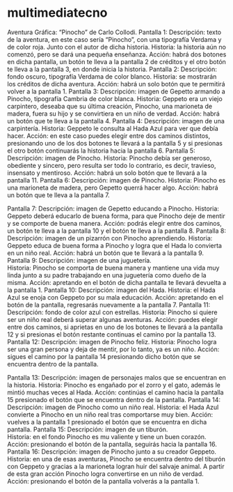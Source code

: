 # multimediatecno 
Aventura Gráfica: “Pinocho” de Carlo Collodi.
Pantalla 1:
Descripción: texto de la aventura, en este caso sería “Pinocho”, con una tipografía Verdama y de color roja. Junto con el autor de dicha historia. 
Historia: la historia aún no comenzó, pero se dará una pequeña enseñanza.
Acción: habrá dos botones en dicha pantalla, un botón te lleva a la pantalla 2 de créditos y el otro botón te lleva a la pantalla 3, en donde inicia la historia. 
Pantalla 2: 
Descripción: fondo oscuro, tipografía Verdama de color blanco.
Historia: se mostrarán los créditos de dicha aventura. 
Acción: habrá un solo botón que te permitirá volver a la pantalla 1. 
Pantalla 3: 
Descripción: imagen de Gepetto armando a Pinocho, tipografía Cambria de color blanca. 
Historia: Geppeto era un viejo carpintero, deseaba que su última creación, Pinocho, una marioneta de madera, fuera su hijo y se convirtiera en un niño de verdad. 
Acción: habrá un botón que te lleva a la pantalla 4.
Pantalla 4: 
Descripción: imagen de una carpintería. 
Historia: Geppeto le consulta al Hada Azul para ver que debía hacer. 
Acción: en este caso puedes elegir entre dos caminos distintos, presionando uno de los dos botones te llevará a la pantalla 5 y si presionas el otro botón continuarás la historia hacia la pantalla 6.
Pantalla 5:
Descripción: imagen de Pinocho. 
Historia: Pinocho debía ser generoso, obediente y sincero, pero resulta ser todo lo contrario, es decir, travieso, insensato y mentiroso. 
Acción: habrá un solo botón que te llevará a la pantalla 11. 
Pantalla 6: 
Descripción: imagen de Pinocho. 
Historia: Pinocho es una marioneta de madera, pero Gepetto querrá hacer algo. 
Acción: habrá un botón que te lleva a la pantalla 7. 



Pantalla 7: 
Descripción: imagen de Gepetto educando a Pinocho. 
Historia: Geppeto deberá educarlo de buena forma, para que Pinocho deje de mentir y se comporte de buena manera. 
Acción: podrás elegir entre dos caminos, un botón te lleva a la pantalla 10 y el botón te lleva a la pantalla 8. 
Pantalla 8: 
Descripción: imagen de un pizarrón con Pinocho aprendiendo.
Historia: Geppeto educa de buena forma a Pinocho y logra que el Hada lo convierta en un niño real. 
Acción: habrá un botón que te llevará a la pantalla 9. 
Pantalla 9:
Descripción: imagen de una juguetería.  
Historia: Pinocho se comporta de buena manera y mantiene una vida muy linda junto a su padre trabajando en una juguetería como dueño de la misma. 
Acción: apretando en el botón de dicha pantalla te llevará devuelta a la pantalla 1. 
Pantalla 10: 
Descripción: imagen del Hada.
Historia: el Hada Azul se enoja con Geppeto por su mala educación. 
Acción: apretando en el botón de la pantalla, regresarás nuevamente a la pantalla 7. 
Pantalla 11:
Descripción: fondo de color azul con estrellas.
Historia: Pinocho si quiere ser un niño real deberá superar algunas aventuras. 
Acción: puedes elegir entre dos caminos, si aprietas en uno de los botones te llevará a la pantalla 12 y si presionas el botón restante continuas el camino por la pantalla 13. 
Pantalla 12: 
Descripción: imagen de Pinocho feliz. 
Historia: Pinocho logra ser una gran persona y deja de mentir, por lo tanto, ya es un niño. 
Acción: sigues el camino por la pantalla 14 presionando dicho botón que se encuentra dentro de la pantalla. 




Pantalla 13: 
Descripción: imagen de personajes malos que se encuentran en la historia. 
Historia: Pinocho es engañado por el zorro y el gato, además le mintió muchas veces al Hada. 
Acción: continúas el camino hacia la pantalla 15 presionado el botón que se encuentra dentro de la pantalla. 
Pantalla 14:
Descripción: imagen de Pinocho como un niño real. 
Historia: el Hada Azul convierte a Pinocho en un niño real tras comportarse muy bien. 
Acción: vuelves a la pantalla 1 presionado el botón que se encuentra en dicha pantalla. 
Pantalla 15:
Descripción: imagen de un tiburón.  
Historia: en el fondo Pinocho es mu valiente y tiene un buen corazón. 
Acción: presionando el botón de la pantalla, seguirás hacia la pantalla 16. 
Pantalla 16:
Descripción: imagen de Pinocho junto a su creador Geppeto. 
Historia: en una de esas aventuras, Pinocho se encuentra dentro del tiburón con Geppeto y gracias a la marioneta logran huir del salvaje animal. A partir de esta gran acción Pinocho logra convertirse en un niño de verdad. 
Acción: presionando el botón de la pantalla volverás a la pantalla 1. 
